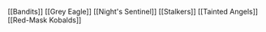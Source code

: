 [[Bandits]]
[[Grey Eagle]]
[[Night's Sentinel]]
[[Stalkers]]
[[Tainted Angels]]
[[Red-Mask Kobalds]]